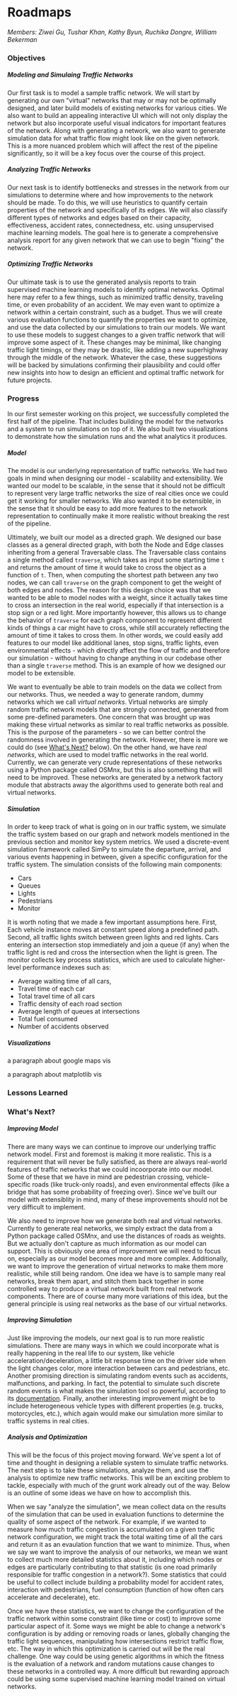 # Roadmaps

*Members: Ziwei Gu, Tushar Khan, Kathy Byun, Ruchika Dongre, William Bekerman*

### Objectives

##### Modeling and Simulaing Traffic Networks
Our first task is to model a sample traffic network. We will start by generating our own "virtual" networks that may or may not be optimally designed, and later build models of existing networks for various cities. We also want to build an appealing interactive UI which will not only display the network but also incorporate useful visual indicators for important features of the network. Along with generating a network, we also want to generate simulation data for what traffic flow might look like on the given network. This is a more nuanced problem which will affect the rest of the pipeline significantly, so it will be a key focus over the course of this project.

##### Analyzing Traffic Networks
Our next task is to identify bottlenecks and stresses in the network from our simulations to determine where and how improvements to the network should be made. To do this, we will use heuristics to quantify certain properties of the network and specifically of its edges. We will also classify different types of networks and edges based on their capacity, effectiveness, accident rates, connectedness, etc. using unsupervised machine learning models. The goal here is to generate a comprehensive analysis report for any given network that we can use to begin "fixing" the network.

##### Optimizing Traffic Networks
Our ultimate task is to use the generated analysis reports to train supervised machine learning models to identify optimal networks. Optimal here may refer to a few things, such as minimized traffic density, traveling time, or even probability of an accident. We may even want to optimize a network within a certain constraint, such as a budget. Thus we will create various evaluation functions to quantify the properties we want to optimize, and use the data collected by our simulations to train our models. We want to use these models to suggest changes to a given traffic network that will improve some aspect of it. These changes may be minimal, like changing traffic light timings, or they may be drastic, like adding a new superhighway through the middle of the network. Whatever the case, these suggestions will be backed by simulations confirming their plausibility and could offer new insights into how to design an efficient and optimal traffic network for future projects.


### Progress
In our first semester working on this project, we successfully completed the first half of the pipeline. That includes building the model for the networks and a system to run simulations on top of it. We also built two visualizations to demonstrate how the simulation runs and the what analytics it produces.

##### Model
The model is our underlying representation of traffic networks. We had two goals in mind when designing our model - scalability and extensibility. We wanted our model to be scalable, in the sense that it should not be difficult to represent very large traffic networks the size of real cities once we could get it working for smaller networks. We also wanted it to be extensible, in the sense that it should be easy to add more features to the network representation to continually make it more realistic without breaking the rest of the pipeline.

Ultimately, we built our model as a directed graph. We designed our base classes as a general directed graph, with both the Node and Edge classes inheriting from a general Traversable class. The Traversable class contains a single method called `traverse`, which takes as input some starting time `t` and returns the amount of time it would take to cross the object as a function of `t`. Then, when computing the shortest path between any two nodes, we can call `traverse` on the graph component to get the weight of both edges and nodes. The reason for this design choice was that we wanted to be able to model nodes with a weight, since it actually takes time to cross an intersection in the real world, especially if that intersection is a stop sign or a red light. More importantly however, this allows us to change the behavior of `traverse` for each graph component to represent different kinds of things a car might have to cross, while still accurately reflecting the amount of time it takes to cross them. In other words, we could easily add features to our model like additional lanes, stop signs, traffic lights, even environmental effects - which directly affect the flow of traffic and therefore our simulation - without having to change anything in our codebase other than a single `traverse` method. This is an example of how we designed our model to be extensible.

We want to eventually be able to train models on the data we collect from our networks. Thus, we needed a way to generate random, dummy networks which we call *virtual networks*. Virtual networks are simply random traffic network models that are strongly connected, generated from some pre-defined parameters. One concern that was brought up was making these virtual networks as similar to real traffic networks as possible. This is the purpose of the parameters - so we can better control the randomness involved in generating the network. However, there is more we could do (see [What's Next?](https://github.com/CornellDataScience/Insights-Roadmaps/blob/master/README.md#whats-next) below). On the other hand, we have *real networks*, which are used to model traffic networks in the real world. Currently, we can generate very crude representations of these networks using a Python package called OSMnx, but this is also something that will need to be improved. These networks are generated by a network factory module that abstracts away the algorithms used to generate both real and virtual networks. 

##### Simulation
In order to keep track of what is going on in our traffic system, we simulate the traffic system based on our graph and network models mentioned in the previous section and monitor key system metrics. We used a discrete-event simulation framework called SimPy to simulate the departure, arrival, and various events happening in between, given a specific configuration for the traffic system. The simulation consists of the following main components:
- Cars 
- Queues
- Lights
- Pedestrians
- Monitor

It is worth noting that we made a few important assumptions here. First, Each vehicle instance moves at constant speed along a predefined path. Second, all traffic lights switch between green lights and red lights. Cars entering an intersection stop immediately and join a queue (if any) when the traffic light is red and cross the intersection when the light is green. The monitor collects key process statistics, which are used to calculate higher-level performance indexes such as:
- Average waiting time of all cars, 
- Travel time of each car
- Total travel time of all cars
- Traffic density of each road section
- Average length of queues at intersections
- Total fuel consumed
- Number of accidents observed



##### Visualizations
a paragraph about google maps vis

a paragraph about matplotlib vis

### Lessons Learned


### What's Next?

##### Improving Model
There are many ways we can continue to improve our underlying traffic network model. First and foremost is making it more realistic. This is a requirement that will never be fully satisfied, as there are always real-world features of traffic networks that we could incoorporate into our model. Some of these that we have in mind are pedestrian crossing, vehicle-specific roads (like truck-only roads), and even environmental effects (like a bridge that has some probability of freezing over). Since we've built our model with extensiblity in mind, many of these improvements should not be very difficult to implement. 

We also need to improve how we generate both real and virtual networks. Currently to generate real networks, we simply extract the data from a Python package called OSMnx, and use the distances of roads as weights. But we actually don't capture as much information as our model can support. This is obviously one area of improvement we will need to focus on, especially as our model becomes more and more complex. Additionally, we want to improve the generation of virtual networks to make them more realistic, while still being random. One idea we have is to sample many real networks, break them apart, and stitch them back together in some controlled way to produce a virtual network built from real network components. There are of course many more variations of this idea, but the general principle is using real networks as the base of our virtual networks.

##### Improving Simulation
Just like improving the models, our next goal is to run more realistic simulations. There are many ways in which we could incorporate what is really happening in the real life to our system, like vehicle acceleration/deceleration, a little bit response time on the driver side when the light changes color, more interaction between cars and pedestrians, etc. Another promising direction is simulating random events such as accidents, malfunctions, and parking. In fact, the potential to simulate such discrete random events is what makes the simulation tool so powerful, according to its [documentation](https://simpy.readthedocs.io/en/latest/). Finally, another interesting improvement might be to include heterogeneous vehicle types with different properties (e.g. trucks, motorcycles, etc.), which again would make our simulation more similar to traffic systems in real cities. 

##### Analysis and Optimization
This will be the focus of this project moving forward. We've spent a lot of time and thought in designing a reliable system to simulate traffic networks. The next step is to take these simulations, analyze them, and use the analysis to optimize new traffic networks. This will be an exciting problem to tackle, especially with much of the grunt work already out of the way. Below is an outline of some ideas we have on how to accomplish this.

When we say "analyze the simulation", we mean collect data on the results of the simulation that can be used in evaluation functions to determine the quality of some aspect of the network. For example, if we wanted to measure how much traffic congestion is accumulated on a given traffic network configuration, we might track the total waiting time of all the cars and return it as an evaulation function that we want to minimize. Thus, when we say we want to improve the analysis of our networks, we mean we want to collect much more detailed statistics about it, including which nodes or edges are particularly contributing to that statistic (is one road primarily responsible for traffic congestion in a network?). Some statistics that could be useful to collect include building a probability model for accident rates, interaction with pedestrians, fuel consumption (function of how often cars accelerate and decelerate), etc.

Once we have these statistics, we want to change the configuration of the traffic network within some constraint (like time or cost) to improve some particular aspect of it. Some ways we might be able to change a network's configuration is by adding or removing roads or lanes, globally changing the traffic light sequences, manipulating how intersections restrict traffic flow, etc. The way in which this optimization is carried out will be the real challenge. One way could be using genetic algorithms in which the fitness is the evaluation of a network and random mutations cause changes to these networks in a controlled way. A more difficult but rewarding approach could be using some supervised machine learning model trained on virtual networks.
